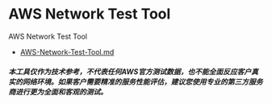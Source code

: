 # AWS Network Test Tool

AWS Network Test Tool

* [AWS-Network-Test-Tool.md](AWS-Network-Test-Tool.md)

##### 本工具仅作为技术参考，不代表任何AWS官方测试数据，也不能全面反应客户真实的网络环境。如果客户需要精准的服务性能评估，建议您使用专业的第三方服务商进行更为全面和客观的测试。